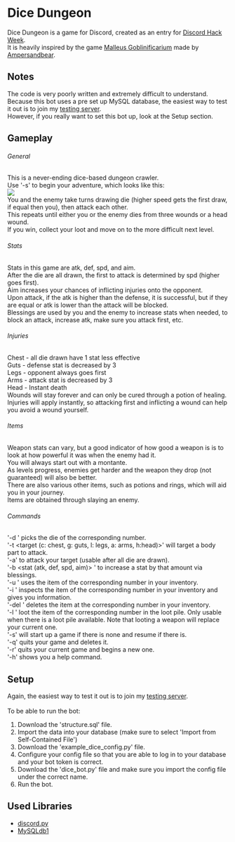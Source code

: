 # Dice Dungeon
Dice Dungeon is a game for Discord, created as an entry for [Discord Hack Week](https://blog.discordapp.com/discord-community-hack-week-build-and-create-alongside-us-6b2a7b7bba33).<br/>
It is heavily inspired by the game [Malleus Goblinificarium](https://ampersandbear.itch.io/malleus-goblinficarium) made by [Ampersandbear](https://ampersandbear.itch.io/).

## Notes
The code is very poorly written and extremely difficult to understand.<br/>
Because this bot uses a pre set up MySQL database, the easiest way to test it out is to join my [testing server](https://discord.gg/pPBTqMj).<br/>
However, if you really want to set this bot up, look at the Setup section.

## Gameplay
###### General
This is a never-ending dice-based dungeon crawler.<br/>Use '-s' to begin your adventure, which looks like this:<br/>![](https://imgur.com/MqnRITP.png)<br/>You and the enemy take turns drawing die (higher speed gets the first draw, if equal then you), then attack each other.<br/>This repeats until either you or the enemy dies from three wounds or a head wound.<br/>If you win, collect your loot and move on to the more difficult next level.
###### Stats
Stats in this game are atk, def, spd, and aim.<br/>After the die are all drawn, the first to attack is determined by spd (higher goes first).<br/>Aim increases your chances of inflicting injuries onto the opponent.<br/>Upon attack, if the atk is higher than the defense, it is successful, but if they are equal or atk is lower than the attack will be blocked.<br/>Blessings are used by you and the enemy to increase stats when needed, to block an attack, increase atk, make sure you attack first, etc.
###### Injuries
Chest - all die drawn have 1 stat less effective<br/>Guts - defense stat is decreased by 3<br/>Legs - opponent always goes first<br/>Arms - attack stat is decreased by 3<br/>Head - Instant death<br/>Wounds will stay forever and can only be cured through a potion of healing.<br/>Injuries will apply instantly, so attacking first and inflicting a wound can help you avoid a wound yourself.
###### Items
Weapon stats can vary, but a good indicator of how good a weapon is is to look at how powerful it was when the enemy had it.<br/>You will always start out with a montante.<br/>As levels progress, enemies get harder and the weapon they drop (not guaranteed) will also be better.<br/>There are also various other items, such as potions and rings, which will aid you in your journey.<br/>Items are obtained through slaying an enemy.
###### Commands
'-d <num>' picks the die of the corresponding number.<br/>'-t <target (c: chest, g: guts, l: legs, a: arms, h:head)>' will target a body part to attack.<br/>'-a' to attack your target (usable after all die are drawn).<br/>'-b <stat (atk, def, spd, aim)> <amount>' to increase a stat by that amount via blessings.<br/>'-u <num>' uses the item of the corresponding number in your inventory.<br/>'-i <num>' inspects the item of the corresponding number in your inventory and gives you information.<br/>'-del <num>' deletes the item at the corresponding number in your inventory.<br/>'-l <num>' loot the item of the corresponding number in the loot pile. Only usable when there is a loot pile available. Note that looting a weapon will replace your current one.<br/>'-s' will start up a game if there is none and resume if there is.<br/>'-q' quits your game and deletes it.<br/>'-r' quits your current game and begins a new one.<br/>'-h' shows you a help command.
  
## Setup
Again, the easiest way to test it out is to join my [testing server](https://discord.gg/pPBTqMj).<br/><br/>
To be able to run the bot:
  1. Download the 'structure.sql' file.
  1. Import the data into your database (make sure to select 'Import from Self-Contained File')
  1. Download the 'example_dice_config.py' file.
  1. Configure your config file so that you are able to log in to your database and your bot token is correct.
  1. Download the 'dice_bot.py' file and make sure you import the config file under the correct name.
  1. Run the bot.

## Used Libraries
 * [discord.py](https://github.com/Rapptz/discord.py)
 * [MySQLdb1](https://github.com/farcepest/MySQLdb1)
